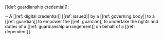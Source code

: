 [[def: guardianship credential]]:

~ A [[ref: digital credential]] [[ref: issued]] by a [[ref: governing body]] to a [[ref: guardian]] to empower the [[ref: guardian]] to undertake the rights and duties of a [[ref: guardianship arrangement]] on behalf of a [[ref: dependent]].


